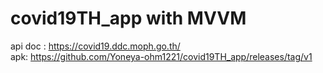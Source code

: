 # covid19TH_app with MVVM

api doc :  https://covid19.ddc.moph.go.th/  <br/>
apk: https://github.com/Yoneya-ohm1221/covid19TH_app/releases/tag/v1
